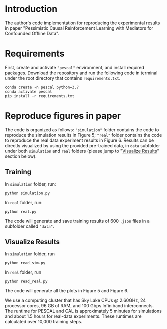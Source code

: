 # Introduction

The author's code implementation for reproducing the experimental results in paper "Pessimistic Causal Reinforcement Learning with Mediators for Confounded Offline Data".

# Requirements
First, create and activate `"pescal"` environment, and install required packages. Download the repository and run the following code in terminal under the root directory that contains `requirements.txt`.

```
conda create -n pescal python=3.7
conda activate pescal
pip install -r requirements.txt
```

# Reproduce figures in paper

The code is organized as follows: `"simulation"` folder contains the code to reproduce the simulation results in Figure 5; `"real"` folder contains the code to reproduce the real data experiment results in Figure 6. Results can be directly visualized by using the provided pre-trained data, in `data` subfolder under both `simulation` and `real` folders (please jump to "[Visualize Results](#visualize-results)" section below).

## Training
In `simulation` folder, run:
```
python simulation.py
```
In `real` folder, run:
```
python real.py
```
The code will generate and save training results of 600 `.json` files in a subfolder called `"data"`.

## Visualize Results

In `simulation` folder, run
```
python read_sim.py
```
In `real` folder, run 
```
python read_real.py
```
The code will generate all the plots in Figure 5 and Figure 6.

We use a computing cluster that has Sky Lake CPUs @ 2.60GHz, 24 processor cores, 96 GB of RAM, and 100 Gbps Infiniband interconnects. The runtime for PESCAL and CAL is approximately 5 minutes for simulations and about 1.5 hours for real-data experiments. These runtimes are calculated over 10,000 training steps.
